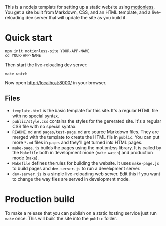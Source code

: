 This is a nodejs template for setting up a static website using [motionless](https://github.com/chr15m/motionless).
You get a site built from Markdown, CSS, and an HTML template, and a live-reloading dev server that will update the site as you build it.

# Quick start

```
npm init motionless-site YOUR-APP-NAME
cd YOUR-APP-NAME
```

Then start the live-reloading dev server:

```
make watch
```

Now open <http://localhost:8000/> in your browser.

## Files

 * `template.html` is the basic template for this site. It's a regular HTML file with no special syntax.
 * `public/style.css` contains the styles for the generated site. It's a regular CSS file with no special syntax.
 * `README.md` and `pages/test-page.md` are source Markdown files. They are merged with the template to create the HTML file in `public`. You can put more `*.md` files in `pages` and they'll get turned into HTML pages.
 * `make-page.js` builds the pages using the motionless library. It is called by the `Makefile` both in development mode (`make watch`) and production mode (`make`).
 * `Makefile` defines the rules for building the website. It uses `make-page.js` to build pages and `dev-server.js` to run a development server.
 * `dev-server.js` is a simple live-reloading web server. Edit this if you want to change the way files are served in development mode.

# Production build

To make a release that you can publish on a static hosting service just run `make` once.
This will build the site into the `public` folder.
